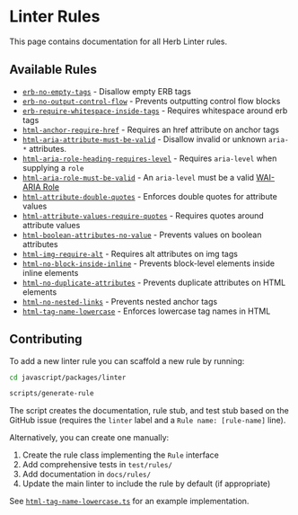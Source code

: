 # Linter Rules

This page contains documentation for all Herb Linter rules.

## Available Rules

- [`erb-no-empty-tags`](./erb-no-empty-tags.md) - Disallow empty ERB tags
- [`erb-no-output-control-flow`](./erb-no-output-control-flow.md) - Prevents outputting control flow blocks
- [`erb-require-whitespace-inside-tags`](./erb-require-whitespace-inside-tags.md) - Requires whitespace around erb tags
- [`html-anchor-require-href`](./html-anchor-require-href.md) - Requires an href attribute on anchor tags
- [`html-aria-attribute-must-be-valid`](./html-aria-attribute-must-be-valid.md) - Disallow invalid or unknown `aria-*` attributes.
- [`html-aria-role-heading-requires-level`](./html-aria-role-heading-requires-level.md) - Requires `aria-level` when supplying a `role`
- [`html-aria-role-must-be-valid`](./html-aria-role-must-be-valid.md) - An `aria-level` must be a valid [WAI-ARIA Role](https://developer.mozilla.org/en-US/docs/Web/Accessibility/ARIA/Reference/Roles)
- [`html-attribute-double-quotes`](./html-attribute-double-quotes.md) - Enforces double quotes for attribute values
- [`html-attribute-values-require-quotes`](./html-attribute-values-require-quotes.md) - Requires quotes around attribute values
- [`html-boolean-attributes-no-value`](./html-boolean-attributes-no-value.md) - Prevents values on boolean attributes
- [`html-img-require-alt`](./html-img-require-alt.md) - Requires alt attributes on img tags
- [`html-no-block-inside-inline`](./html-no-block-inside-inline.md) - Prevents block-level elements inside inline elements
- [`html-no-duplicate-attributes`](./html-no-duplicate-attributes.md) - Prevents duplicate attributes on HTML elements
- [`html-no-nested-links`](./html-no-nested-links.md) - Prevents nested anchor tags
- [`html-tag-name-lowercase`](./html-tag-name-lowercase.md) - Enforces lowercase tag names in HTML

## Contributing

To add a new linter rule you can scaffold a new rule by running:

```bash
cd javascript/packages/linter

scripts/generate-rule
```

The script creates the documentation, rule stub, and test stub based on the GitHub issue (requires the `linter` label and a `Rule name: [rule-name]` line).

Alternatively, you can create one manually:

1. Create the rule class implementing the `Rule` interface
2. Add comprehensive tests in `test/rules/`
3. Add documentation in `docs/rules/`
4. Update the main linter to include the rule by default (if appropriate)

See [`html-tag-name-lowercase.ts`](https://github.com/marcoroth/herb/blob/main/javascript/packages/linter/src/rules/html-tag-name-lowercase.ts) for an example implementation.

